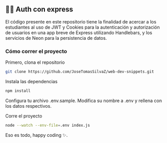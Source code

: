 ## ⛓️‍💥 Auth con express

El código presente en este repositorio tiene la finalidad de acercar a los estudiantes al uso de JWT y Cookies para la autenticación y autorización de usuarios en una app breve de Express utilizando Handlebars, y los servicios de Neon para la persistencia de datos.

### Cómo correr el proyecto

Primero, clona el repositorio
```bash
git clone https://github.com/JoseTomasSilvaZ/web-dev-snippets.git
```

Instala las dependencias

```bash
npm install
```

Configura tu archivo .env.sample. Modifica su nombre a .env y rellena con los datos respectivos.

Corre el proyecto

```bash
node --watch --env-file=.env index.js
```

Eso es todo, happy coding ✨.


